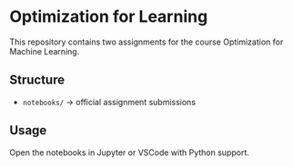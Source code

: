 # Optimization for Learning

This repository contains two assignments for the course Optimization for Machine Learning.

## Structure
- `notebooks/` → official assignment submissions  

## Usage
Open the notebooks in Jupyter or VSCode with Python support.
